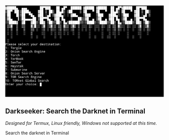 ![ds](https://github.com/chameleonhash/hostedfiles/blob/main/assets/pics/darkseeker.JPG?raw=true)
## Darkseeker:  Search the Darknet in Terminal

*Designed for Termux, Linux friendly, Windows not supported at this time.*

Search the darknet in Terminal
